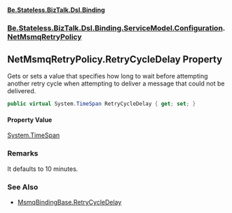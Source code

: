 #### [Be.Stateless.BizTalk.Dsl.Binding](README.md 'README')
### [Be.Stateless.BizTalk.Dsl.Binding.ServiceModel.Configuration](Be.Stateless.BizTalk.Dsl.Binding.ServiceModel.Configuration.md 'Be.Stateless.BizTalk.Dsl.Binding.ServiceModel.Configuration').[NetMsmqRetryPolicy](NetMsmqRetryPolicy.md 'Be.Stateless.BizTalk.Dsl.Binding.ServiceModel.Configuration.NetMsmqRetryPolicy')

## NetMsmqRetryPolicy.RetryCycleDelay Property

Gets or sets a value that specifies how long to wait before attempting another retry cycle when attempting to deliver
a message that could not be delivered.

```csharp
public virtual System.TimeSpan RetryCycleDelay { get; set; }
```

#### Property Value
[System.TimeSpan](https://docs.microsoft.com/en-us/dotnet/api/System.TimeSpan 'System.TimeSpan')

### Remarks
It defaults to 10 minutes.

### See Also
- [MsmqBindingBase.RetryCycleDelay](https://docs.microsoft.com/en-us/dotnet/api/system.servicemodel.msmqbindingbase.retrycycledelay#System_ServiceModel_MsmqBindingBase_RetryCycleDelay 'https://docs.microsoft.com/en-us/dotnet/api/system.servicemodel.msmqbindingbase.retrycycledelay#System_ServiceModel_MsmqBindingBase_RetryCycleDelay')